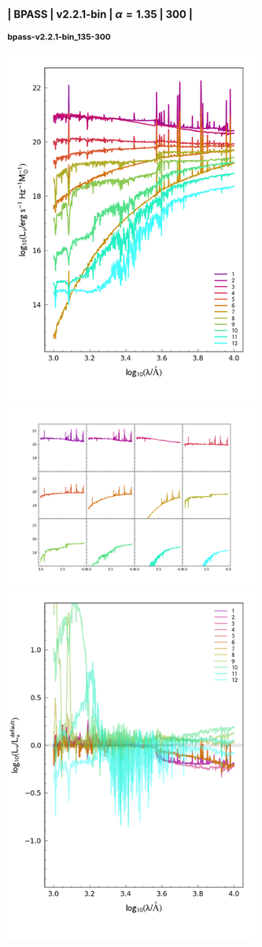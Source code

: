 
## | BPASS | v2.2.1-bin | $\alpha=1.35$ | 300 |
### bpass-v2.2.1-bin_135-300
![](../figs/Wilkins22-v0.3_bpass-v2.2.1-bin_135-300_all.png)
![](../figs/Wilkins22-v0.3_bpass-v2.2.1-bin_135-300_individual.png)
![](../figs/Wilkins22-v0.3_bpass-v2.2.1-bin_135-300_comparison.png)
    